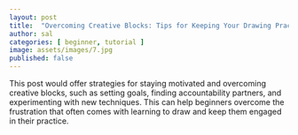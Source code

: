 ```yaml
---
layout: post
title:  "Overcoming Creative Blocks: Tips for Keeping Your Drawing Practice Going as an Adult Beginner"
author: sal
categories: [ beginner, tutorial ]
image: assets/images/7.jpg
published: false
---
```


This post would offer strategies for staying motivated and overcoming creative blocks, such as setting goals, finding accountability partners, and experimenting with new techniques. This can help beginners overcome the frustration that often comes with learning to draw and keep them engaged in their practice.
